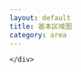 ```yaml
---
layout: default
title: 基本区域图
category: area
---
```


<div class="detail-section">
    <div id="canvas">

    </div>
</div>

<script type="text/javascript">
    var chart = new AChart({
      id : 'canvas',
      width : 950,
      height : 500,
      plotCfg : {
        margin : [50,50,80] //画板的边距
      },
      title : {
        text : '区域图'
      },
      subTitle : {
        text : 'Source: WorldClimate.com'
      },
      seriesOptions : { //设置多个序列共同的属性
        areaCfg : { //如果数据序列未指定类型，则默认为指定了xxCfg的类型，否则都默认是line
          markers : {
            single : true
          },
          pointStart: 1940,
          pointInterval: 1

        }
      },
      tooltip : {
        valueSuffix : '°C',
        shared : true,
        crosshairs : true
      },
      series : [{
        name: 'USA',
        data: [null, null, null, null, null, 6 , 11, 32, 110, 235, 369, 640,1005, 1436,
                2063, 3057, 4618, 6444, 9822, 15468, 20434, 24126,27387, 29459, 31056, 31982,
                32040, 31233, 29224, 27342, 26662,26956, 27912, 28999, 28965, 27826, 25579,
                25722, 24826, 24605,24304, 23464, 23708, 24099, 24357, 24237, 24401, 24344,
                23586,22380, 21004, 17287, 14747, 13076, 12555, 12144, 11009, 10950,
                10871, 10824, 10577, 10527, 10475, 10421, 10358, 10295, 10104
            ]
        }, {
            name: 'USSR/Russia',
            data: [null, null, null, null, null, null, null , null , null ,null,5, 25, 50,
              120, 150, 200, 426, 660, 869, 1060, 1605, 2471, 3322,4238, 5221, 6129,
              7089, 8339, 9399, 10538, 11643, 13092, 14478,15915, 17385, 19055, 21205,
              23044, 25393, 27935, 30062, 32049,33952, 35804, 37431, 39197, 45000, 43000,
              41000, 39000, 37000,35000, 33000, 31000, 29000, 27000, 25000, 24000, 23000,
              22000,21000, 20000, 19000, 18000, 18000, 17000, 16000
            ]
        }]
    });

    chart.render();
</script>